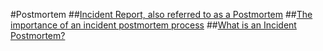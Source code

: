 #Postmortem
##[Incident Report, also referred to as a Postmortem](https://sysadmincasts.com/episodes/20-how-to-write-an-incident-report-postmortem)
##[The importance of an incident postmortem process](https://www.atlassian.com/incident-management/postmortem)
##[What is an Incident Postmortem?](https://www.pagerduty.com/resources/learn/incident-postmortem/)
